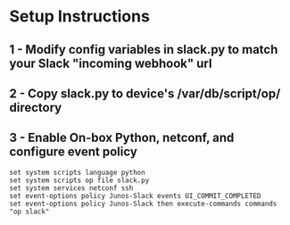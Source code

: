 
# Setup Instructions
## 1 - Modify config variables in slack.py to match your Slack "incoming webhook" url

## 2 - Copy slack.py to device's /var/db/script/op/ directory

## 3 - Enable On-box Python, netconf, and configure event policy
```
set system scripts language python
set system scripts op file slack.py
set system services netconf ssh
set event-options policy Junos-Slack events UI_COMMIT_COMPLETED
set event-options policy Junos-Slack then execute-commands commands "op slack"
```
